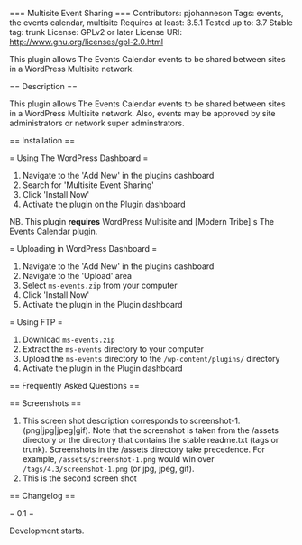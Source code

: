 === Multisite Event Sharing ===
Contributors: pjohanneson
Tags: events, the events calendar, multisite
Requires at least: 3.5.1
Tested up to: 3.7
Stable tag: trunk
License: GPLv2 or later
License URI: http://www.gnu.org/licenses/gpl-2.0.html

This plugin allows The Events Calendar events to be shared between sites in a WordPress Multisite network.

== Description ==

This plugin allows The Events Calendar events to be shared between sites in a WordPress Multisite network.  Also, events may be approved by site administrators or network super adminstrators.

== Installation ==

= Using The WordPress Dashboard =

1. Navigate to the 'Add New' in the plugins dashboard
2. Search for 'Multisite Event Sharing'
3. Click 'Install Now'
4. Activate the plugin on the Plugin dashboard

NB. This plugin **requires** WordPress Multisite and [Modern Tribe]'s The Events Calendar plugin.

= Uploading in WordPress Dashboard =

1. Navigate to the 'Add New' in the plugins dashboard
2. Navigate to the 'Upload' area
3. Select `ms-events.zip` from your computer
4. Click 'Install Now'
5. Activate the plugin in the Plugin dashboard

= Using FTP =

1. Download `ms-events.zip`
2. Extract the `ms-events` directory to your computer
3. Upload the `ms-events` directory to the `/wp-content/plugins/` directory
4. Activate the plugin in the Plugin dashboard


== Frequently Asked Questions ==

== Screenshots ==

1. This screen shot description corresponds to screenshot-1.(png|jpg|jpeg|gif). Note that the screenshot is taken from
the /assets directory or the directory that contains the stable readme.txt (tags or trunk). Screenshots in the /assets
directory take precedence. For example, `/assets/screenshot-1.png` would win over `/tags/4.3/screenshot-1.png`
(or jpg, jpeg, gif).
2. This is the second screen shot

== Changelog ==

= 0.1 =

Development starts.
